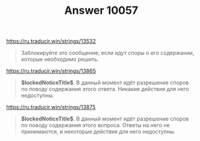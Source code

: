 ﻿---
title: "Answer 10057"
se.owner.user_id: 15479
se.owner.display_name: "Suvitruf says Reinstate Monica"
se.owner.link: "https://ru.meta.stackoverflow.com/users/15479/suvitruf-says-reinstate-monica"
se.answer_id: 10057
se.question_id: 10047
se.post_type: answer
se.score: 3
se.is_accepted: True
---
<p><a href="https://ru.traducir.win/strings/13532" rel="nofollow noreferrer">https://ru.traducir.win/strings/13532</a></p>

<blockquote>
  <p>Заблокируйте это сообщение, если идут споры о его содержании, которые необходимо решить.</p>
</blockquote>

<p><a href="https://ru.traducir.win/strings/13865" rel="nofollow noreferrer">https://ru.traducir.win/strings/13865</a></p>

<blockquote>
  <p><strong>$lockedNoticeTitle$</strong>. В данный момент идёт разрешение споров по поводу содержания этого ответа. Никакие действия для него недоступны. </p>
</blockquote>

<p><a href="https://ru.traducir.win/strings/13875" rel="nofollow noreferrer">https://ru.traducir.win/strings/13875</a></p>

<blockquote>
  <p><strong>$lockedNoticeTitle$</strong>. В данный момент идёт разрешение споров по поводу содержания этого вопроса. Ответы на него не принимаются, и некоторые действия для него недоступны. </p>
</blockquote>
